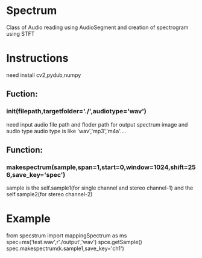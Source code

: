 # Spectrum
Class of Audio reading using AudioSegment and creation of spectrogram using STFT
# Instructions
need install cv2,pydub,numpy

## Fuction: 
### __init__(filepath,targetfolder='./',audiotype='wav') 

 need input audio file path and floder path for output spectrum image and audio type
 audio type is like 'wav','mp3','m4a'....


## Function: 
### makespectrum(sample,span=1,start=0,window=1024,shift=256,save_key='spec')

sample is the self.sample1(for single channel and stereo channel-1) 
and the self.sample2(for stereo channel-2)


# Example

from specstrum import mappingSpectrum as ms
spec=ms('test.wav',r'./output','wav')
spce.getSample()
spec.makespectrum(k.sample1,save_key='ch1')
